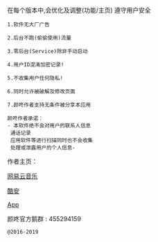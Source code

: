 在每个版本中,会优化及调整(功能/主页) 遵守用户安全
```
1.软件无大厂广告

2.后台不跑(偷偷使用)流量

3.零后台(Service)除非手动启动

4.用户ID混淆加密记录!

5.不收集用户任何隐私!

6.同时允许被破解及修改页面

7.颜咚作者支持无条件被分享本应用
```
```
颜咚作者承诺：
- 本软件绝不会对用户的联系人信息
 通话记录
 应用软件等进行扫描同时也不会收集
 处理或泄露用户的个人信息-
```
作者主页：

[网易云音乐](https://music.163.com/#/user/home?id=323389979)

[酷安](http://www.coolapk.com/u/545518)

[App](https://www.coolapk.com/apk/nico.styTool)

颜咚官方鹅群 : 455294159
```
@2016-2019
``` 

